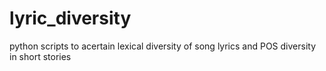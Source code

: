 # lyric_diversity
python scripts to acertain lexical diversity of song lyrics and POS  diversity in short stories
